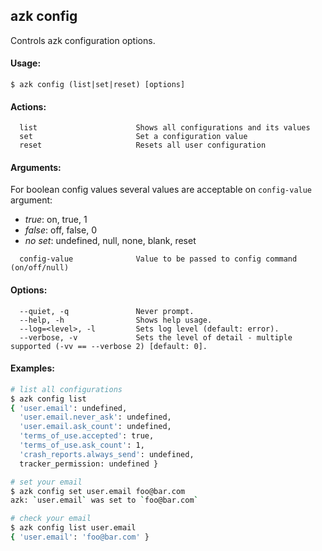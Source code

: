 ## azk config

Controls azk configuration options.

#### Usage:

    $ azk config (list|set|reset) [options]

#### Actions:

```
  list                      Shows all configurations and its values
  set                       Set a configuration value
  reset                     Resets all user configuration
```

#### Arguments:

For boolean config values several values are acceptable on `config-value` argument:

- *true*: on, true, 1
- *false*: off, false, 0
- *no set*: undefined, null, none, blank, reset

```
  config-value              Value to be passed to config command (on/off/null)
```

#### Options:

```
  --quiet, -q               Never prompt.
  --help, -h                Shows help usage.
  --log=<level>, -l         Sets log level (default: error).
  --verbose, -v             Sets the level of detail - multiple supported (-vv == --verbose 2) [default: 0].
```

#### Examples:

```sh
# list all configurations
$ azk config list
{ 'user.email': undefined,
  'user.email.never_ask': undefined,
  'user.email.ask_count': undefined,
  'terms_of_use.accepted': true,
  'terms_of_use.ask_count': 1,
  'crash_reports.always_send': undefined,
  tracker_permission: undefined }

# set your email
$ azk config set user.email foo@bar.com
azk: `user.email` was set to `foo@bar.com`

# check your email
$ azk config list user.email
{ 'user.email': 'foo@bar.com' }
```
